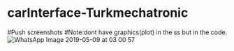# carInterface-Turkmechatronic
#Push screenshots
#Note:dont have graphics(plot) in the ss but in the code.
![WhatsApp Image 2019-05-09 at 03 00 57](https://user-images.githubusercontent.com/41107648/60263504-7d63b880-98e9-11e9-85d5-7a5c68280d3f.jpeg)
